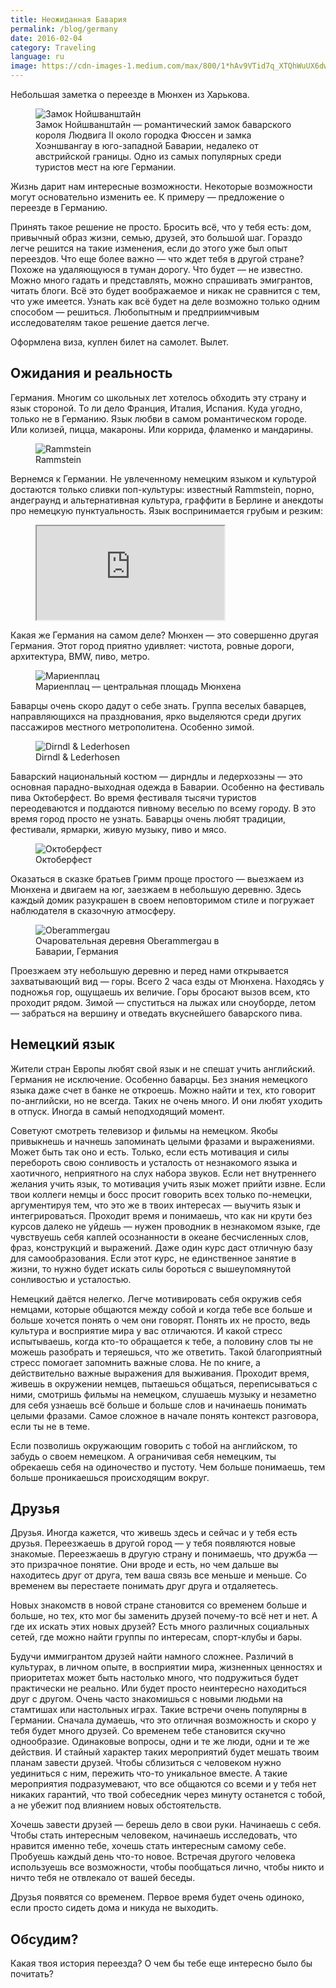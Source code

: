 ```yaml
---
title: Неожиданная Бавария
permalink: /blog/germany
date: 2016-02-04
category: Traveling
language: ru
image: https://cdn-images-1.medium.com/max/800/1*hAv9VTid7q_XTQhWuUX6dw.jpeg
---
```


Небольшая заметка о переезде в Мюнхен из Харькова.

<!-- more -->

<figure>
  <img src="https://cdn-images-1.medium.com/max/800/1*hAv9VTid7q_XTQhWuUX6dw.jpeg" alt="Замок Нойшванштайн" />
  <figcaption>Замок Нойшванштайн — романтический замок баварского короля Людвига II около городка Фюссен и замка Хоэншвангау в юго-западной Баварии, недалеко от австрийской границы. Одно из самых популярных среди туристов мест на юге Германии.</figcaption>
</figure>

Жизнь дарит нам интересные возможности. Некоторые возможности могут основательно изменить ее. К примеру — предложение о переезде в Германию.

Принять такое решение не просто. Бросить всё, что у тебя есть: дом, привычный образ жизни, семью, друзей, это большой шаг. Гораздо легче решится на такие изменения, если до этого уже был опыт переездов. Что еще более важно — что ждет тебя в другой стране? Похоже на удаляющуюся в туман дорогу. Что будет — не известно. Можно много гадать и представлять, можно спрашивать эмигрантов, читать блоги. Всё это будет воображаемое и никак не сравнится с тем, что уже имеется. Узнать как всё будет на деле возможно только одним способом — решиться. Любопытным и предприимчивым исследователям такое решение дается легче.

Оформлена виза, куплен билет на самолет. Вылет.

## Ожидания и реальность

Германия. Многим со школьных лет хотелось обходить эту страну и язык стороной. То ли дело Франция, Италия, Испания. Куда угодно, только не в Германию. Язык любви в самом романтическом городе. Или колизей, пицца, макароны. Или коррида, фламенко и мандарины.

<figure>
  <img src="https://cdn-images-1.medium.com/max/800/1*EkYvUCyaLCYhcWNPljPbwA.jpeg" alt="Rammstein" />
  <figcaption>Rammstein</figcaption>
</figure>

Вернемся к Германии. Не увлеченному немецким языком и культурой достаются только сливки поп-культуры: известный Rammstein, порно, андеграунд и альтернативная культура, граффити в Берлине и анекдоты про немецкую пунктуальность. Язык воспринимается грубым и резким:

<figure class="aspect-ratio">
  <iframe src="https://www.youtube.com/embed/jo0Hsx-yHiI" allowfullscreen></iframe>
</figure>

Какая же Германия на самом деле? Мюнхен — это совершенно другая Германия. Этот город приятно удивляет: чистота, ровные дороги, архитектура, BMW, пиво, метро.

<figure>
  <img src="https://cdn-images-1.medium.com/max/800/1*HnUaIj69EXa9M6VAuCLGyA.jpeg" alt="Мариенплац" />
  <figcaption>Мариенплац — центральная площадь Мюнхена</figcaption>
</figure>

Баварцы очень скоро дадут о себе знать. Группа веселых баварцев, направляющихся на празднования, ярко выделяются среди других пассажиров местного метрополитена. Особенно зимой.

<figure>
  <img src="https://cdn-images-1.medium.com/max/800/1*rQJRxx3zjS0qN2bNKW2Khw.jpeg" alt="Dirndl & Lederhosen" />
  <figcaption>Dirndl & Lederhosen</figcaption>
</figure>

Баварский национальный костюм — дирндлы и ледерхозэны — это основная парадно-выходная одежда в Баварии. Особенно на фестиваль пива Октоберфест. Во время фестиваля тысячи туристов переодеваются и поддаются пивному веселью по всему городу. В это время город просто не узнать. Баварцы очень любят традиции, фестивали, ярмарки, живую музыку, пиво и мясо.

<figure>
  <img src="https://cdn-images-1.medium.com/max/800/1*hL34yE7fkHMdrru73MRyxg.jpeg" alt="Октоберфест" />
  <figcaption>Октоберфест</figcaption>
</figure>

Оказаться в сказке братьев Гримм проще простого — выезжаем из Мюнхена и двигаем на юг, заезжаем в небольшую деревню. Здесь каждый домик разукрашен в своем неповторимом стиле и погружает наблюдателя в сказочную атмосферу.

<figure>
  <img src="https://cdn-images-1.medium.com/max/800/1*LA95C9wnf1hA8zBS-kWIxQ.jpeg" alt="Oberammergau" />
  <figcaption>Очаровательная деревня Oberammergau в Баварии, Германия</figcaption>
</figure>

Проезжаем эту небольшую деревню и перед нами открывается захватывающий вид — горы. Всего 2 часа езды от Мюнхена. Находясь у подножья гор, ощущаешь их величие. Горы бросают вызов всем, кто проходит рядом. Зимой — спуститься на лыжах или сноуборде, летом — забраться на вершину и отведать вкуснейшего баварского пива.

## Немецкий язык

Жители стран Европы любят свой язык и не спешат учить английский. Германия не исключение. Особенно баварцы. Без знания немецкого языка даже счет в банке не откроешь. Можно найти и тех, кто говорит по-английски, но не всегда. Таких не очень много. И они любят уходить в отпуск. Иногда в самый неподходящий момент.

Советуют смотреть телевизор и фильмы на немецком. Якобы привыкнешь и начнешь запоминать целыми фразами и выражениями. Может быть так оно и есть. Только, если есть мотивация и силы перебороть свою сонливость и усталость от незнакомого языка и хаотичного, неприятного на слух набора звуков. Если нет внутреннего желания учить язык, то мотивация учить язык может прийти извне. Если твои коллеги немцы и босс просит говорить всех только по-немецки, аргументируя тем, что это же в твоих интересах — выучить язык и интегрироваться. Проходит время и понимаешь, что как ни крути без курсов далеко не уйдешь — нужен проводник в незнакомом языке, где чувствуешь себя каплей осознанности в океане бесчисленных слов, фраз, конструкций и выражений. Даже один курс даст отличную базу для самообразования. Если этот курс, не единственное занятие в жизни, то нужно будет искать силы бороться с вышеупомянутой сонливостью и усталостью. 

Немецкий даётся нелегко. Легче мотивировать себя окружив себя немцами, которые общаются между собой и когда тебе все больше и больше хочется понять о чем они говорят. Понять их не просто, ведь культура и восприятие мира у вас отличаются. И какой стресс испытываешь, когда кто-то обращается к тебе, а половину слов ты не можешь разобрать и теряешься, что же ответить. Такой благоприятный стресс помогает запомнить важные слова. Не по книге, а действительно важные выражения для выживания. Проходит время, живешь в окружении немцев, пытаешься общаться, переписываться с ними, смотришь фильмы на немецком, слушаешь музыку и незаметно для себя узнаешь всё больше и больше слов и начинаешь понимать целыми фразами. Самое сложное в начале понять контекст разговора, если ты не в теме. 

Если позволишь окружающим говорить с тобой на английском, то забудь о своем немецком. А ограничивая себя немецким, ты обрекаешь себя на одиночество и пустоту. Чем больше понимаешь, тем больше проникаешься происходящим вокруг.

## Друзья

Друзья. Иногда кажется, что живешь здесь и сейчас и у тебя есть друзья. Переезжаешь в другой город — у тебя появляются новые знакомые. Переезжаешь в другую страну и понимаешь, что дружба — это призрачное понятие. Они вроде и есть, но чем дальше вы находитесь друг от друга, тем ваша связь все меньше и меньше. Со временем вы перестаете понимать друг друга и отдаляетесь.

Новых знакомств в новой стране становится со временем больше и больше, но тех, кто мог бы заменить друзей почему-то всё нет и нет. А где их искать этих новых друзей? Есть много различных социальных сетей, где можно найти группы по интересам, спорт-клубы и бары.

Будучи иммигрантом друзей найти намного сложнее. Различий в культурах, в личном опыте, в восприятии мира, жизненных ценностях и приоритетах может быть настолько много, что подружиться будет практически не реально. Или будет просто неинтересно находиться друг с другом. Очень часто знакомишься с новыми людьми на стамтишах или настольных играх. Такие встречи очень популярны в Германии. Сначала думаешь, что это отличная возможность и скоро у тебя будет много друзей. Со временем тебе становится скучно однообразие. Одинаковые вопросы, одни и те же люди, одни и те же действия. И стайный характер таких мероприятий будет мешать твоим планам завести друзей. Чтобы сблизиться с человеком нужно уединиться с ним, пережить что-то уникальное вместе. А такие мероприятия подразумевают, что все общаются со всеми и у тебя нет никаких гарантий, что твой собеседник через минуту останется с тобой, а не убежит под влиянием новых обстоятельств.

Хочешь завести друзей — берешь дело в свои руки. Начинаешь с себя. Чтобы стать интересным человеком, начинаешь исследовать, что нравится именно тебе, хочешь стать интересным самому себе. Пробуешь каждый день что-то новое. Встречая другого человека используешь все возможности, чтобы пообщаться лично, чтобы никто и ничто тебя не отвлекало от вашей беседы. 

Друзья появятся со временем. Первое время будет очень одиноко, если просто сидеть дома и никуда не выходить.

## Обсудим?

Какая твоя история переезда? О чем бы тебе еще интересно было бы почитать? 
